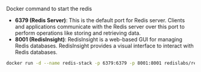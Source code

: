 Docker command to start the redis

- **6379 (Redis Server)**: This is the default port for Redis server. Clients and applications communicate with the Redis server over this port to perform operations like storing and retrieving data.
- **8001 (RedisInsight)**: RedisInsight is a web-based GUI for managing Redis databases. RedisInsight provides a visual interface to interact with Redis databases.

```bash
docker run -d --name redis-stack -p 6379:6379 -p 8001:8001 redislabs/redisinsight:latest
```
